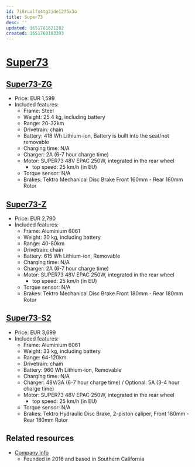 ```yaml
---
id: 7i8rualfx4tg3jde12f5x3o
title: Super73
desc: ''
updated: 1651761821202
created: 1651760163393
---
```

# [Super73](https://eu.super73.com/)

## [Super73-ZG](https://eu.super73.com/collections/z-series/products/super73-zg-jet-black)

- Price: EUR 1,599
- Included features:
    - Frame: Steel
    - Weight: 25.4 kg, including battery
    - Range: 20-32km
    - Drivetrain: chain
    - Battery: 418 Wh Lithium-ion, Battery is built into the seat/not removable
    - Charging time: N/A
    - Charger: 2A (6-7 hour charge time)
    - Motor: SUPER73 48V EPAC 250W, integrated in the rear wheel
        - top speed: 25 km/h (in EU)
    - Torque sensor: N/A
    - Brakes: Tektro Mechanical Disc Brake Front 160mm - Rear 160mm Rotor

## [Super73-Z](https://eu.super73.com/collections/z-series/products/super73-z-powder-grey)

- Price: EUR 2,790
- Included features:
    - Frame: Aluminium 6061
    - Weight: 30 kg, including battery
    - Range: 40-80km
    - Drivetrain: chain
    - Battery: 615 Wh Lithium-ion, Removable
    - Charging time: N/A
    - Charger: 2A (6-7 hour charge time)
    - Motor: SUPER73 48V EPAC 250W, integrated in the rear wheel
        - top speed: 25 km/h (in EU)
    - Torque sensor: N/A
    - Brakes: Tektro Mechanical Disc Brake Front 180mm - Rear 180mm Rotor

## [Super73-S2](https://eu.super73.com/collections/s-series/products/super73-s2-obsidian)

- Price: EUR 3,699
- Included features:
    - Frame: Aluminium 6061
    - Weight: 33 kg, including battery
    - Range: 64-120km
    - Drivetrain: chain
    - Battery: 960 Wh Lithium-ion, Removable
    - Charging time: N/A
    - Charger: 48V/3A (6-7 hour charge time) / Optional: 5A (3-4 hour charge time)
    - Motor: SUPER73 48V EPAC 250W, integrated in the rear wheel
        - top speed: 25 km/h (in EU)
    - Torque sensor: N/A
    - Brakes: Tektro Hydraulic Disc Brake, 2-piston caliper, Front 180mm - Rear 180mm Rotor

## Related resources

- [Company info](https://eu.super73.com/pages/about-super73)
    - Founded in 2016 and based in Southern California